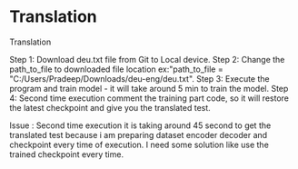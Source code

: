 # Translation
Translation


Step 1: Download deu.txt file from Git to Local device.
Step 2: Change the path_to_file to downloaded file location ex:"path_to_file = "C:/Users/Pradeep/Downloads/deu-eng/deu.txt".
Step 3: Execute the program and train model - it will take around 5 min to train the model.
Step 4: Second time execution comment the training part code, so it will restore the latest checkpoint and give you the translated test.

Issue :
Second time execution it is taking around 45 second to get the translated test because i am preparing dataset encoder decoder and checkpoint every time of execution. I need some solution like use the trained checkpoint every time.

